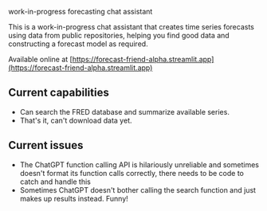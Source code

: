 work-in-progress forecasting chat assistant

This is a work-in-progress chat assistant that creates time series forecasts using data from public repositories, helping you find good data and constructing a forecast model as required.

Available online at [https://forecast-friend-alpha.streamlit.app](https://forecast-friend-alpha.streamlit.app)

## Current capabilities
* Can search the FRED database and summarize available series.
* That's it, can't download data yet.

## Current issues
* The ChatGPT function calling API is hilariously unreliable and sometimes doesn't format its function calls correctly, there needs to be code to catch and handle this
* Sometimes ChatGPT doesn't bother calling the search function and just makes up results instead. Funny!

